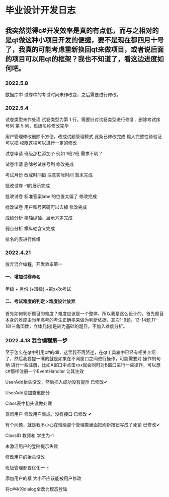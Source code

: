 # 毕业设计开发日志

## 我突然觉得c#开发效率是真的有点低，而与之相对的是qt做这种小项目开发的便捷，要不是现在都四月十号了，我真的可能考虑重新换回qt来做项目，或者说后面的项目可以用qt的框架？我也不知道了，看这边进度如何吧。

### 2022.5.8

数据库中 试卷中的考试时间未作改变，之后需要进行修改。


### 2022.5.4

试卷类型未作处理  试卷类型为第 1 行，需要针对试卷类型进行修复，删除考试序号列 第 5 列，班级名称修改完毕


用户管理修改删除不方便，改成试题管理模式 此条已修改完成 输入完整性待验证可以把 权限这栏可以进行一定的修改

试卷申请 班级那栏添加个 例如 1班2班 需求不明？

试卷申请 删除考试序号列 修改完成

考试月份 改成时间戳 注意实际时间 暂未完成

批改试卷 -1的展示完成

批改试卷 标准答案label的位置太偏了 修改完成

批改试卷 用户账号密码可以去掉 修改完成

成绩分析 横轴纵轴，展示方差完成

弱点分析 横纵轴含义完成

排名的表进行修缮

### 2022.4.21

放弃混合编程，开发效率第一

#### 一、增加试卷命名

年级 + 月份 (+班级) +第xx次考试

#### 二、考试难度的判定 ×难度设计放弃

首先如何判断题目的难度？难度应该是一个整体，所以我是这么设计的，首先题目本身的难度由当年高考的考生正确率来做为判断依据，其次1-9题，13-14题,17-18(三角函数，立体几何)是较为基础的题目，不加入难度分析。

### 2022.4.13 混合编程第一步

至于怎么在qt中引用c#的dll，这里我不再赘述，在qt工具箱中已经有相关介绍了，然后我要提一嘴的就是如果在不同窗口之间进行操作，可能需要对 操作的句柄 进行一些注册，比如A窗口中点击xxx就会同时对B窗口进行一些操作，可以想c#那样注册一个EventHandler 让其生效

UserAdd抬头没改，然后插入成功没有提示 已修改✔

UserAdd没加查重部分

Class表中抬头没做处理 

查询用户 修改用户集成，没有接口  已修改 ✔

有个问题，就是我不小心在班级那个管理类里面把刷新按钮写成了死锁  已修改✔

ClassID 教师和 学生为-1

未激活用户的登陆提示失败

修改用户的抬头没改

班级管理都要优化一下

添加用户的框 大小不应该能被用户修改

将c#中的dialog全改为模态登陆
